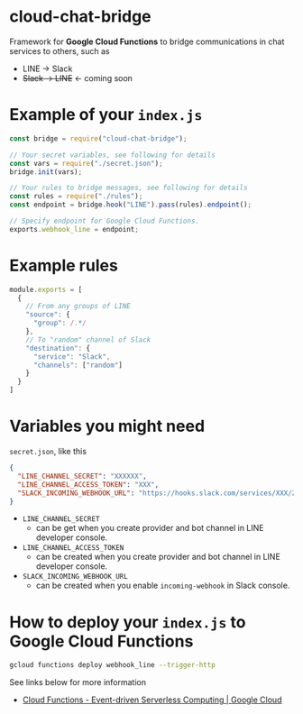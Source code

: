 # cloud-chat-bridge

Framework for **Google Cloud Functions** to bridge communications in chat services to others, such as

- LINE -> Slack
- ~~Slack -> LINE~~ <- coming soon

# Example of your `index.js`

```javascript
const bridge = require("cloud-chat-bridge");

// Your secret variables, see following for details
const vars = require("./secret.json");
bridge.init(vars);

// Your rules to bridge messages, see following for details
const rules = require("./rules");
const endpoint = bridge.hook("LINE").pass(rules).endpoint();

// Specify endpoint for Google Cloud Functions.
exports.webhook_line = endpoint;
```

# Example rules

```javascript
module.exports = [
  {
    // From any groups of LINE
    "source": {
      "group": /.*/
    },
    // To "random" channel of Slack
    "destination": {
      "service": "Slack",
      "channels": ["random"]
    }
  }
]
```

# Variables you might need

`secret.json`, like this

```json
{
  "LINE_CHANNEL_SECRET": "XXXXXX",
  "LINE_CHANNEL_ACCESS_TOKEN": "XXX",
  "SLACK_INCOMING_WEBHOOK_URL": "https://hooks.slack.com/services/XXX/ZZZ"
}
```

- `LINE_CHANNEL_SECRET`
  - can be get when you create provider and bot channel in LINE developer console.
- `LINE_CHANNEL_ACCESS_TOKEN`
  - can be created when you create provider and bot channel in LINE developer console.
- `SLACK_INCOMING_WEBHOOK_URL`
  - can be created when you enable `incoming-webhook` in Slack console.

# How to deploy your `index.js` to Google Cloud Functions

```sh
gcloud functions deploy webhook_line --trigger-http
```

See links below for more information

- [Cloud Functions - Event-driven Serverless Computing | Google Cloud](https://cloud.google.com/functions/)